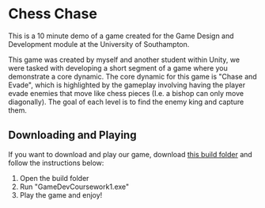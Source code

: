 # Chess Chase

This is a 10 minute demo of a game created for the Game Design and Development module at the University of Southampton. 

This game was created by myself and another student within Unity, we were tasked with developing a short segment of a game where you demonstrate a core dynamic. The core dynamic for this game is "Chase and Evade", which is highlighted by the gameplay involving having the player evade enemies that move like chess pieces (I.e. a bishop can only move diagonally). The goal of each level is to find the enemy king and capture them. 

## Downloading and Playing
If you want to download and play our game, download [this build folder](https://drive.google.com/file/d/1Ql2Fr2uvtflyKiCznHDEzguw_1V9jF6l/view?usp=sharing) and follow the instructions below:

1. Open the build folder
2. Run "GameDevCoursework1.exe"
3. Play the game and enjoy!
